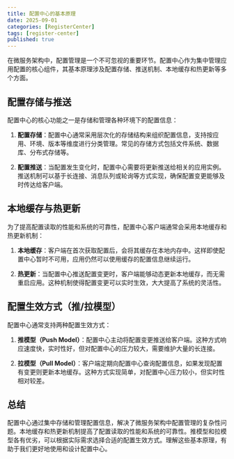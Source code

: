 ```yaml
---
title: 配置中心的基本原理
date: 2025-09-01
categories: [RegisterCenter]
tags: [register-center]
published: true
---
```


在微服务架构中，配置管理是一个不可忽视的重要环节。配置中心作为集中管理应用配置的核心组件，其基本原理涉及配置存储、推送机制、本地缓存和热更新等多个方面。

## 配置存储与推送

配置中心的核心功能之一是存储和管理各种环境下的配置信息：

1. **配置存储**：配置中心通常采用层次化的存储结构来组织配置信息，支持按应用、环境、版本等维度进行分类管理。常见的存储方式包括文件系统、数据库、分布式存储等。

2. **配置推送**：当配置发生变化时，配置中心需要将更新推送给相关的应用实例。推送机制可以基于长连接、消息队列或轮询等方式实现，确保配置变更能够及时传达给客户端。

## 本地缓存与热更新

为了提高配置读取的性能和系统的可靠性，配置中心客户端通常会采用本地缓存和热更新机制：

1. **本地缓存**：客户端在首次获取配置后，会将其缓存在本地内存中。这样即使配置中心暂时不可用，应用仍然可以使用缓存的配置信息继续运行。

2. **热更新**：当配置中心推送配置变更时，客户端能够动态更新本地缓存，而无需重启应用。这种机制使得配置变更可以实时生效，大大提高了系统的灵活性。

## 配置生效方式（推/拉模型）

配置中心通常支持两种配置生效方式：

1. **推模型（Push Model）**：配置中心主动将配置变更推送给客户端。这种方式响应速度快，实时性好，但对配置中心的压力较大，需要维护大量的长连接。

2. **拉模型（Pull Model）**：客户端定期向配置中心查询配置信息，如果发现配置有变更则更新本地缓存。这种方式实现简单，对配置中心压力较小，但实时性相对较差。

## 总结

配置中心通过集中存储和管理配置信息，解决了微服务架构中配置管理的复杂性问题。本地缓存和热更新机制提高了配置读取的性能和系统的可靠性。推模型和拉模型各有优劣，可以根据实际需求选择合适的配置生效方式。理解这些基本原理，有助于我们更好地使用和设计配置中心。